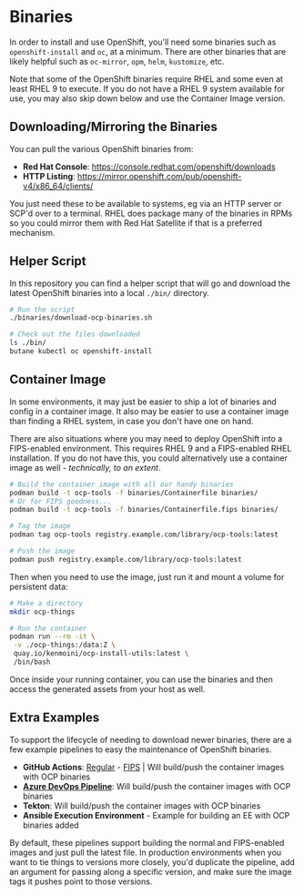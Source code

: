 # Binaries

In order to install and use OpenShift, you'll need some binaries such as `openshift-install` and `oc`, at a minimum.  There are other binaries that are likely helpful such as `oc-mirror`, `opm`, `helm`, `kustomize`, etc.

Note that some of the OpenShift binaries require RHEL and some even at least RHEL 9 to execute.  If you do not have a RHEL 9 system available for use, you may also skip down below and use the Container Image version.

## Downloading/Mirroring the Binaries

You can pull the various OpenShift binaries from:

- **Red Hat Console**: https://console.redhat.com/openshift/downloads
- **HTTP Listing**: https://mirror.openshift.com/pub/openshift-v4/x86_64/clients/

You just need these to be available to systems, eg via an HTTP server or SCP'd over to a terminal.  RHEL does package many of the binaries in RPMs so you could mirror them with Red Hat Satellite if that is a preferred mechanism.

## Helper Script

In this repository you can find a helper script that will go and download the latest OpenShift binaries into a local `./bin/` directory.

```bash
# Run the script
./binaries/download-ocp-binaries.sh

# Check out the files downloaded
ls ./bin/
butane kubectl oc openshift-install
```

## Container Image

In some environments, it may just be easier to ship a lot of binaries and config in a container image.  It also may be easier to use a container image than finding a RHEL system, in case you don't have one on hand.

There are also situations where you may need to deploy OpenShift into a FIPS-enabled environment.  This requires RHEL 9 and a FIPS-enabled RHEL installation.  If you do not have this, you could alternatively use a container image as well - *technically, to an extent*.

```bash
# Build the container image with all our handy binaries
podman build -t ocp-tools -f binaries/Containerfile binaries/
# Or for FIPS goodness...
podman build -t ocp-tools -f binaries/Containerfile.fips binaries/

# Tag the image
podman tag ocp-tools registry.example.com/library/ocp-tools:latest

# Push the image
podman push registry.example.com/library/ocp-tools:latest
```

Then when you need to use the image, just run it and mount a volume for persistent data:

```bash
# Make a directory
mkdir ocp-things

# Run the container
podman run --rm -it \
 -v ./ocp-things:/data:Z \
 quay.io/kenmoini/ocp-install-utils:latest \
 /bin/bash
```

Once inside your running container, you can use the binaries and then access the generated assets from your host as well.

## Extra Examples

To support the lifecycle of needing to download newer binaries, there are a few example pipelines to easy the maintenance of OpenShift binaries.

- **GitHub Actions**: [Regular](../.github/workflows/binaries-build-container.yml) - [FIPS](../.github/workflows/binaries-build-fips-container.yml) | Will build/push the container images with OCP binaries
- **[Azure DevOps Pipeline](./azure-pipelines.yml)**: Will build/push the container images with OCP binaries
- **Tekton**: Will build/push the container images with OCP binaries
- **Ansible Execution Environment** - Example for building an EE with OCP binaries added

By default, these pipelines support building the normal and FIPS-enabled images and just pull the latest file.  In production environments when you want to tie things to versions more closely, you'd duplicate the pipeline, add an argument for passing along a specific version, and make sure the image tags it pushes point to those versions.